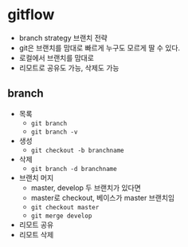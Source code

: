 # gitflow
* branch strategy 브랜치 전략
* git은 브랜치를 맘대로 빠르게 누구도 모르게 딸 수 있다.
* 로컬에서 브랜치를 맘대로
* 리모트로 공유도 가능, 삭제도 가능

## branch
* 목록
  * `git branch`
  * `git branch -v`
* 생성
  * `git checkout -b branchname`
* 삭제
  * `git branch -d branchname`
* 브랜치 머지
  * master, develop 두 브랜치가 있다면
  * master로 checkout, 베이스가 master 브랜치임
  * `git checkout master`
  * `git merge develop`
* 리모트 공유
* 리모트 삭제

